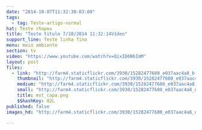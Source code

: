 ```yaml
---
date: "2014-10-07T11:32:30-03:00"
tags:
  - tag: Teste-artigo-normal
hat: Teste chapeu
title: "Teste titulo 7/10/2014 11:32:14Vídeo"
support_line: Teste linha fina
menu: meio ambiente
section: tv
video: "https://www.youtube.com/watch?v=QixID6N6ImM"
layout: post
files:
  - link: "http://farm4.staticflickr.com/3930/15282477680_e037aac4a8_b.jpg"
    thumbnail: "http://farm4.staticflickr.com/3930/15282477680_e037aac4a8_t.jpg"
    medium: "http://farm4.staticflickr.com/3930/15282477680_e037aac4a8_z.jpg"
    small: "http://farm4.staticflickr.com/3930/15282477680_e037aac4a8_n.jpg"
    title: mst_capa.png
    $$hashKey: 02L
published: false
images_hd: "http://farm4.staticflickr.com/3930/15282477680_e037aac4a8_n.jpg"

---
```

